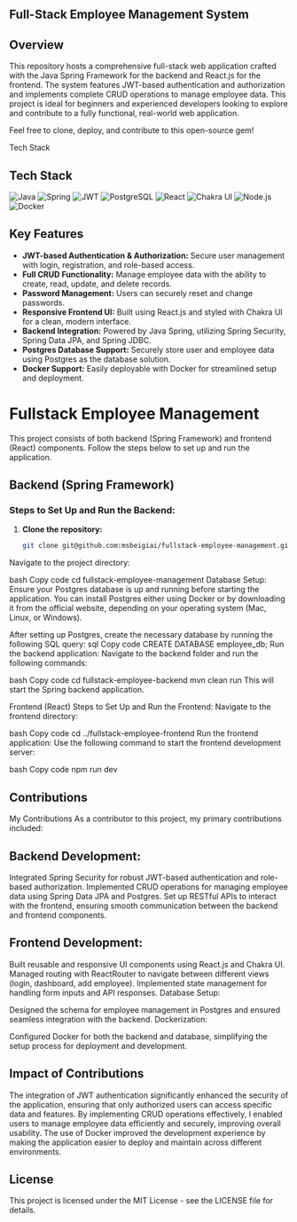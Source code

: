 ## Full-Stack Employee Management System
## Overview
This repository hosts a comprehensive full-stack web application crafted with the Java Spring Framework for the backend and React.js for the frontend. The system features JWT-based authentication and authorization and implements complete CRUD operations to manage employee data. This project is ideal for beginners and experienced developers looking to explore and contribute to a fully functional, real-world web application.

Feel free to clone, deploy, and contribute to this open-source gem!

Tech Stack
## Tech Stack

![Java](https://img.shields.io/badge/Java-ED8B00?style=for-the-badge&logo=java&logoColor=white)
![Spring](https://img.shields.io/badge/Spring-6DB33F?style=for-the-badge&logo=spring&logoColor=white)
![JWT](https://img.shields.io/badge/JWT-000000?style=for-the-badge&logo=JSON%20web%20tokens)
![PostgreSQL](https://img.shields.io/badge/PostgresSQL-316192?style=for-the-badge&logo=postgresql&logoColor=white)
![React](https://img.shields.io/badge/React-61DAFB?style=for-the-badge&logo=react&logoColor=black)
![Chakra UI](https://img.shields.io/badge/Chakra%20UI-319795?style=for-the-badge&logo=chakra%20ui&logoColor=white)
![Node.js](https://img.shields.io/badge/Node.js-43853D?style=for-the-badge&logo=node.js&logoColor=white)
![Docker](https://img.shields.io/badge/Docker-2496ED?style=for-the-badge&logo=docker&logoColor=white)

## Key Features

- **JWT-based Authentication & Authorization:** Secure user management with login, registration, and role-based access.
- **Full CRUD Functionality:** Manage employee data with the ability to create, read, update, and delete records.
- **Password Management:** Users can securely reset and change passwords.
- **Responsive Frontend UI:** Built using React.js and styled with Chakra UI for a clean, modern interface.
- **Backend Integration:** Powered by Java Spring, utilizing Spring Security, Spring Data JPA, and Spring JDBC.
- **Postgres Database Support:** Securely store user and employee data using Postgres as the database solution.
- **Docker Support:** Easily deployable with Docker for streamlined setup and deployment.

# Fullstack Employee Management

This project consists of both backend (Spring Framework) and frontend (React) components. Follow the steps below to set up and run the application.

## Backend (Spring Framework)

### Steps to Set Up and Run the Backend:

1. **Clone the repository:**
   ```bash
   git clone git@github.com:msbeigiai/fullstack-employee-management.git
Navigate to the project directory:

 bash
Copy code
cd fullstack-employee-management
Database Setup: Ensure your Postgres database is up and running before starting the application. You can install Postgres either using Docker or by downloading it from the official website, depending on your operating system (Mac, Linux, or Windows).

After setting up Postgres, create the necessary database by running the following SQL query:
sql
Copy code
CREATE DATABASE employee_db;
Run the backend application: Navigate to the backend folder and run the following commands:

 bash
Copy code
cd fullstack-employee-backend
mvn clean run
This will start the Spring backend application.

Frontend (React)
Steps to Set Up and Run the Frontend:
Navigate to the frontend directory:

bash
Copy code
cd ../fullstack-employee-frontend
Run the frontend application: Use the following command to start the frontend development server:

 bash
Copy code
npm run dev

## Contributions
My Contributions
As a contributor to this project, my primary contributions included:

## Backend Development:

Integrated Spring Security for robust JWT-based authentication and role-based authorization.
Implemented CRUD operations for managing employee data using Spring Data JPA and Postgres.
Set up RESTful APIs to interact with the frontend, ensuring smooth communication between the backend and frontend components.
## Frontend Development:

Built reusable and responsive UI components using React.js and Chakra UI.
Managed routing with ReactRouter to navigate between different views (login, dashboard, add employee).
Implemented state management for handling form inputs and API responses.
Database Setup:

Designed the schema for employee management in Postgres and ensured seamless integration with the backend.
Dockerization:

Configured Docker for both the backend and database, simplifying the setup process for deployment and development.
## Impact of Contributions
The integration of JWT authentication significantly enhanced the security of the application, ensuring that only authorized users can access specific data and features.
By implementing CRUD operations effectively, I enabled users to manage employee data efficiently and securely, improving overall usability.
The use of Docker improved the development experience by making the application easier to deploy and maintain across different environments.
## License
This project is licensed under the MIT License - see the LICENSE file for details.
